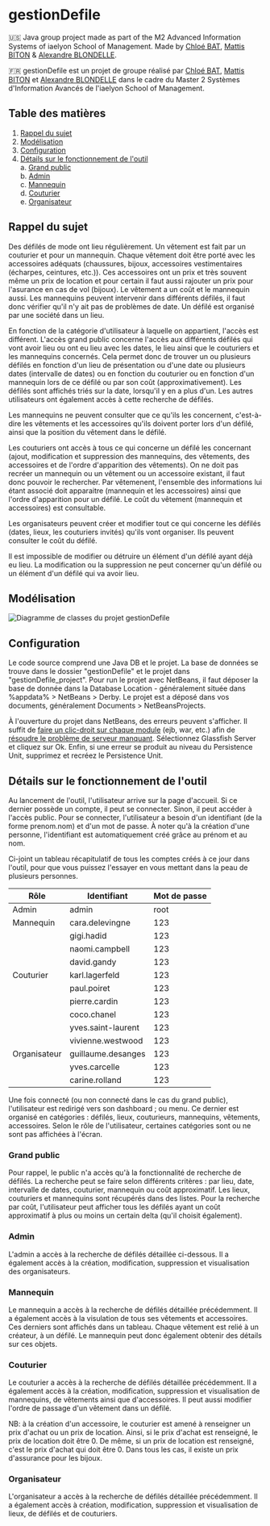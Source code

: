 # gestionDefile

🇺🇸 Java group project made as part of the M2 Advanced Information Systems of iaelyon School of Management. Made by [Chloé BAT](https://github.com/batchloe), [Mattis BITON](https://github.com/mattisbiton/) & [Alexandre BLONDELLE](https://github.com/ablonlex).

🇫🇷 gestionDefile est un projet de groupe réalisé par [Chloé BAT](https://github.com/batchloe), [Mattis BITON](https://github.com/mattisbiton/) et [Alexandre BLONDELLE](https://github.com/ablonlex) dans le cadre du Master 2 Systèmes d'Information Avancés de l'iaelyon School of Management.

## Table des matières
1. [Rappel du sujet](#rappel-du-sujet)
2. [Modélisation](#modélisation)
3. [Configuration](#configuration)
4. [Détails sur le fonctionnement de l'outil](#détails-sur-le-fonctionnement-de-loutil)\
  a. [Grand public](#grand-public)\
  b. [Admin](#admin)\
  c. [Mannequin](#mannequin)\
  d. [Couturier](#couturier)\
  e. [Organisateur](#organisateur)

## Rappel du sujet

Des défilés de mode ont lieu régulièrement. Un vêtement est fait par un couturier et pour un mannequin. Chaque vêtement doit être porté avec les accessoires adéquats (chaussures, bijoux, accessoires vestimentaires (écharpes, ceintures, etc.)). Ces accessoires ont un prix et très souvent même un prix de location et pour certain il faut aussi rajouter un prix pour l'asurance en cas de vol (bijoux). Le vêtement a un coût et le mannequin aussi. Les mannequins peuvent intervenir dans différents défilés, il faut donc vérifier qu'il n'y ait pas de problèmes de date. Un défilé est organisé par une société dans un lieu.

En fonction de la catégorie d'utilisateur à laquelle on appartient, l'accès est différent. L'accès grand public concerne l'accès aux différents défilés qui vont avoir lieu ou ont eu lieu avec les dates, le lieu ainsi que le couturiers et les mannequins concernés. Cela permet donc de trouver un ou plusieurs défilés en fonction d'un lieu de présentation ou d'une date ou plusieurs dates (intervalle de dates) ou en fonction du couturier ou en fonction d'un mannequin lors de ce défilé ou par son coût (approximativement). Les défilés sont affichés triés sur la date, lorsqu'il y en a plus d'un. Les autres utilisateurs ont également accès à cette recherche de défilés.

Les mannequins ne peuvent consulter que ce qu'ils les concernent, c'est-à-dire les vêtements et les accessoires qu'ils doivent porter lors d'un défilé, ainsi que la position du vêtement dans le défilé.

Les couturiers ont accès à tous ce qui concerne un défilé les concernant (ajout, modification et suppression des mannequins, des vêtements, des accessoires et de l'ordre d'apparition des vêtements). On ne doit pas recréer un mannequin ou un vêtement ou un accessoire existant, il faut donc pouvoir le rechercher. Par vêtemenent, l'ensemble des informations lui étant associé doit apparaitre (mannequin et les accessoires) ainsi que l'ordre d'apparition pour un défilé. Le coût du vêtement (mannequin et accessoires) est consultable.

Les organisateurs peuvent créer et modifier tout ce qui concerne les défilés (dates, lieux, les couturiers invités) qu'ils vont organiser. Ils peuvent consulter le coût du défilé.

Il est impossible de modifier ou détruire un élément d'un défilé ayant déjà eu lieu. La modification ou la suppression ne peut concerner qu'un défilé ou un élément d'un défilé qui va avoir lieu.

## Modélisation

![Diagramme de classes du projet gestionDefile](https://i.imgur.com/t0e0iEN.png)

## Configuration

Le code source comprend une Java DB et le projet. La base de données se trouve dans le dossier "gestionDefile" et le projet dans "gestionDefile_project". Pour run le projet avec NetBeans, il faut déposer la base de donnée dans la Database Location - généralement située dans %appdata% > NetBeans > Derby. Le projet est a déposé dans vos documents, généralement Documents > NetBeansProjects.

À l'ouverture du projet dans NetBeans, des erreurs peuvent s'afficher. Il suffit de [faire un clic-droit sur chaque module](https://i.imgur.com/stO25YF.png) (ejb, war, etc.) afin de [résoudre le problème de serveur manquant](https://i.imgur.com/nW83cKe.png). Sélectionnez Glassfish Server et cliquez sur Ok. Enfin, si une erreur se produit au niveau du Persistence Unit, supprimez et recréez le Persistence Unit.

## Détails sur le fonctionnement de l'outil

Au lancement de l'outil, l'utilisateur arrive sur la page d'accueil. Si ce dernier possède un compte, il peut se connecter. Sinon, il peut accéder à l'accès public. Pour se connecter, l'utilisateur a besoin d'un identifiant (de la forme prenom.nom) et d'un mot de passe. À noter qu'à la création d'une personne, l'identifiant est automatiquement créé grâce au prénom et au nom. 

Ci-joint un tableau récapitulatif de tous les comptes créés à ce jour dans l'outil, pour que vous puissez l'essayer en vous mettant dans la peau de plusieurs personnes.

| Rôle  | Identifiant | Mot de passe |
| ------------- | ------------- | ------------ |
| Admin  | admin  | root |
| Mannequin  | cara.delevingne  | 123 |
|  | gigi.hadid  | 123 |
|  | naomi.campbell  | 123 |
|  | david.gandy | 123 |
| Couturier | karl.lagerfeld  | 123 |
|  | paul.poiret  | 123 |
|  | pierre.cardin  | 123 |
|  | coco.chanel  | 123 |
|  | yves.saint-laurent  | 123 |
|  | vivienne.westwood  | 123 |
| Organisateur | guillaume.desanges  | 123 |
|  | yves.carcelle  | 123 |
|  | carine.rolland  | 123 |

Une fois connecté (ou non connecté dans le cas du grand public), l'utilisateur est redirigé vers son dashboard ; ou menu. Ce dernier est organisé en catégories : défilés, lieux, couturieurs, mannequins, vêtements, accessoires. Selon le rôle de l'utilisateur, certaines catégories sont ou ne sont pas affichées à l'écran.

### Grand public

Pour rappel, le public n'a accès qu'à la fonctionnalité de recherche de défilés. La recherche peut se faire selon différents critères : par lieu, date, intervalle de dates, couturier, mannequin ou coût approximatif. Les lieux, couturiers et mannequins sont récupérés dans des listes. Pour la recherche par coût, l'utilisateur peut afficher tous les défilés ayant un coût approximatif à plus ou moins un certain delta (qu'il choisit également).

### Admin

L'admin a accès à la recherche de défilés détaillée ci-dessous. Il a également accès à la création, modification, suppression et visualisation des organisateurs.

### Mannequin

Le mannequin a accès à la recherche de défilés détaillée précédemment. Il a également accès à la visulation de tous ses vêtements et accessoires. Ces derniers sont affichés dans un tableau. Chaque vêtement est relié à un créateur, à un défilé. Le mannequin peut donc également obtenir des détails sur ces objets.

### Couturier

Le couturier a accès à la recherche de défilés détaillée précédemment. Il a également accès à la création, modification, suppression et visualisation de mannequins, de vêtements ainsi que d'accessoires. Il peut aussi modifier l'ordre de passage d'un vêtement dans un défilé.

NB: à la création d'un accessoire, le couturier est amené à renseigner un prix d'achat ou un prix de location. Ainsi, si le prix d'achat est renseigné, le prix de location doit être 0. De même, si un prix de location est renseigné, c'est le prix d'achat qui doit être 0. Dans tous les cas, il existe un prix d'assurance pour les bijoux.

### Organisateur

L'organisateur a accès à la recherche de défilés détaillée précédemment. Il a également accès à création, modification, suppression et visualisation de lieux, de défilés et de couturiers.
